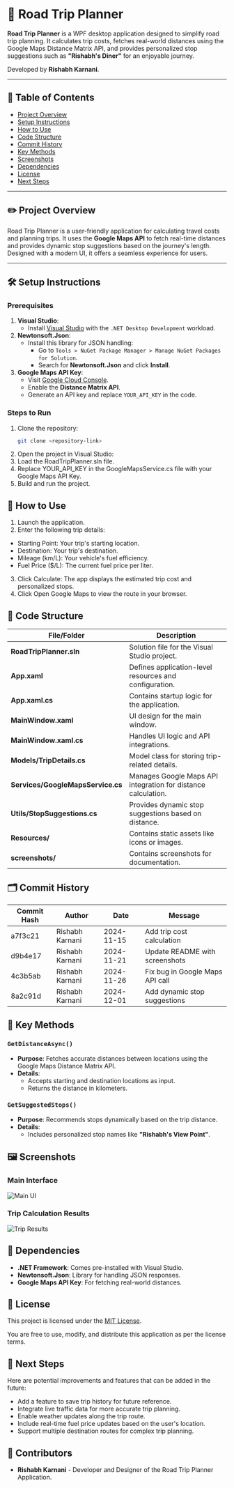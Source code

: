 # 🚗 Road Trip Planner

**Road Trip Planner** is a WPF desktop application designed to simplify road trip planning. It calculates trip costs, fetches real-world distances using the Google Maps Distance Matrix API, and provides personalized stop suggestions such as **"Rishabh's Diner"** for an enjoyable journey.

Developed by **Rishabh Karnani**.

---

## 📒 Table of Contents

- [Project Overview](#overview)
- [Setup Instructions](#setup)
- [How to Use](#usage)
- [Code Structure](#structure)
- [Commit History](#commit-history)
- [Key Methods](#key-methods)
- [Screenshots](#screenshots)
- [Dependencies](#dependencies)
- [License](#license)
- [Next Steps](#next)

---

## ✏️ Project Overview <a class="anchor" id="overview"></a>

Road Trip Planner is a user-friendly application for calculating travel costs and planning trips. It uses the **Google Maps API** to fetch real-time distances and provides dynamic stop suggestions based on the journey's length. Designed with a modern UI, it offers a seamless experience for users.

---

## 🛠️ Setup Instructions <a class="anchor" id="setup"></a>

### Prerequisites

1. **Visual Studio**:
   - Install [Visual Studio](https://visualstudio.microsoft.com/) with the `.NET Desktop Development` workload.
2. **Newtonsoft.Json**:
   - Install this library for JSON handling:
     - Go to `Tools > NuGet Package Manager > Manage NuGet Packages for Solution`.
     - Search for **Newtonsoft.Json** and click **Install**.
3. **Google Maps API Key**:
   - Visit [Google Cloud Console](https://console.cloud.google.com/).
   - Enable the **Distance Matrix API**.
   - Generate an API key and replace `YOUR_API_KEY` in the code.

### Steps to Run

1. Clone the repository:
   ```bash
   git clone <repository-link>
2. Open the project in Visual Studio:
3. Load the RoadTripPlanner.sln file.
4. Replace YOUR_API_KEY in the GoogleMapsService.cs file with your Google Maps API Key.
5. Build and run the project.

## 🚀 How to Use <a class="anchor" id="usage"></a>

1. Launch the application.
2. Enter the following trip details:
- Starting Point: Your trip's starting location.
- Destination: Your trip's destination.
- Mileage (km/L): Your vehicle's fuel efficiency.
- Fuel Price ($/L): The current fuel price per liter.
3. Click Calculate: The app displays the estimated trip cost and personalized stops.
4. Click Open Google Maps to view the route in your browser.

## 📂 Code Structure <a name="structure"></a>

| File/Folder                   | Description                                                                 |
|-------------------------------|-----------------------------------------------------------------------------|
| **RoadTripPlanner.sln**        | Solution file for the Visual Studio project.                              |
| **App.xaml**                   | Defines application-level resources and configuration.                   |
| **App.xaml.cs**                | Contains startup logic for the application.                              |
| **MainWindow.xaml**            | UI design for the main window.                                            |
| **MainWindow.xaml.cs**         | Handles UI logic and API integrations.                                   |
| **Models/TripDetails.cs**      | Model class for storing trip-related details.                            |
| **Services/GoogleMapsService.cs** | Manages Google Maps API integration for distance calculation.          |
| **Utils/StopSuggestions.cs**   | Provides dynamic stop suggestions based on distance.                     |
| **Resources/**                 | Contains static assets like icons or images.                             |
| **screenshots/**               | Contains screenshots for documentation.                                  |


## 🗂️ Commit History <a name="commit-history"></a>


| Commit Hash | Author          | Date       | Message                       |
|-------------|-----------------|------------|-------------------------------|
| a7f3c21     | Rishabh Karnani | 2024-11-15 | Add trip cost calculation     |
| d9b4e17     | Rishabh Karnani | 2024-11-21 | Update README with screenshots|
| 4c3b5ab     | Rishabh Karnani | 2024-11-26 | Fix bug in Google Maps API call|
| 8a2c91d     | Rishabh Karnani | 2024-12-01 | Add dynamic stop suggestions  |


## 📄 Key Methods <a name="key-methods"></a>

### `GetDistanceAsync()`

- **Purpose**: Fetches accurate distances between locations using the Google Maps Distance Matrix API.
- **Details**:
  - Accepts starting and destination locations as input.
  - Returns the distance in kilometers.

### `GetSuggestedStops()`

- **Purpose**: Recommends stops dynamically based on the trip distance.
- **Details**:
  - Includes personalized stop names like **"Rishabh's View Point"**.


## 🖼️ Screenshots <a name="screenshots"></a>

### Main Interface
![Main UI](screenshots/ui_main.png)

### Trip Calculation Results
![Trip Results](screenshots/trip_results.png)


## 🔧 Dependencies <a name="dependencies"></a>

- **.NET Framework**: Comes pre-installed with Visual Studio.
- **Newtonsoft.Json**: Library for handling JSON responses.
- **Google Maps API Key**: For fetching real-world distances.


## 📜 License <a name="license"></a>

This project is licensed under the [MIT License](https://opensource.org/licenses/MIT).

You are free to use, modify, and distribute this application as per the license terms.


## 🔮 Next Steps <a name="next-steps"></a>

Here are potential improvements and features that can be added in the future:

- Add a feature to save trip history for future reference.
- Integrate live traffic data for more accurate trip planning.
- Enable weather updates along the trip route.
- Include real-time fuel price updates based on the user's location.
- Support multiple destination routes for complex trip planning.


## 👥 Contributors <a name="contributors"></a>

- **Rishabh Karnani** - Developer and Designer of the Road Trip Planner Application.







